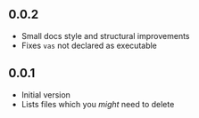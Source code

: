 ## 0.0.2

- Small docs style and structural improvements
- Fixes `vas` not declared as executable

## 0.0.1

- Initial version
- Lists files which you *might* need to delete
